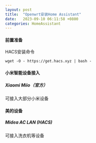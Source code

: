 ```yaml
---
layout: post
title:  "Openwrt安装Home Assistant"
date:   2023-09-10 06:11:58 +0800
categories: HomeAssistant
---
```


#### 前置准备

HACS安装命令

`wget -O - https://get.hacs.xyz | bash -`

#### 小米智能设备接入

##### Xiaomi Miio（官方）

可接入大部分小米设备

#### 美的设备

##### Midea AC LAN (HACS)

可接入洗衣机等设备
